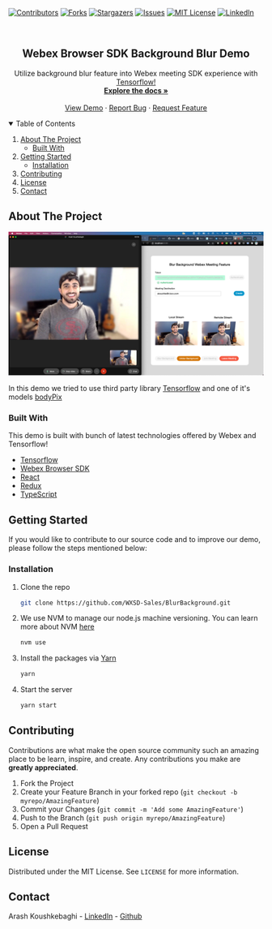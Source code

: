 [![Contributors][contributors-shield]][contributors-url]
[![Forks][forks-shield]][forks-url]
[![Stargazers][stars-shield]][stars-url]
[![Issues][issues-shield]][issues-url]
[![MIT License][license-shield]][license-url]
[![LinkedIn][linkedin-shield]][linkedin-url]

<!-- PROJECT LOGO -->
<br />
<p align="center">
  <h2 align="center">Webex Browser SDK Background Blur Demo</h2>

  <p align="center">
   Utilize background blur feature into Webex meeting SDK experience with <a href="https://www.tensorflow.org/tfx">Tensorflow!</a>
    <br />
    <a href="https://github.com/WXSD-Sales/BlurBackground"><strong>Explore the docs »</strong></a>
    <br />
    <br />
    <a href="https://wxsd-sales.github.io/BlurBackground/">View Demo</a>
    ·
    <a href="https://github.com/WXSD-Sales/BlurBackground/issues">Report Bug</a>
    ·
    <a href="https://github.com/WXSD-Sales/BlurBackground/issues">Request Feature</a>
  </p>
</p>

<!-- TABLE OF CONTENTS -->
<details open="open">
  <summary>Table of Contents</summary>
  <ol>
    <li>
      <a href="#about-the-project">About The Project</a>
      <ul>
        <li><a href="#built-with">Built With</a></li>
      </ul>
    </li>
    <li>
      <a href="#getting-started">Getting Started</a>
      <ul>
        <li><a href="#installation">Installation</a></li>
      </ul>
    </li>
    <li><a href="#contributing">Contributing</a></li>
    <li><a href="#license">License</a></li>
    <li><a href="#contact">Contact</a></li>
  </ol>
</details>

<!-- ABOUT THE PROJECT -->

## About The Project

[![Product Name Screen Shot][product-screenshot]](https://wxsd-sales.github.io/BlurBackground/)

In this demo we tried to use third party library [Tensorflow](https://www.tensorflow.org/tfx) and one of it's models [bodyPix](https://blog.tensorflow.org/2019/11/updated-bodypix-2.html)

### Built With

This demo is built with bunch of latest technologies offered by Webex and Tensorflow!

- [Tensorflow](https://www.tensorflow.org/tfx)
- [Webex Browser SDK](https://github.com/webex/webex-js-sdk)
- [React](https://reactjs.org)
- [Redux](https://redux.js.org/)
- [TypeScript](https://www.typescriptlang.org/)

<!-- GETTING STARTED -->

## Getting Started

If you would like to contribute to our source code and to improve our demo, please follow the steps mentioned below:

### Installation

1. Clone the repo
   ```sh
   git clone https://github.com/WXSD-Sales/BlurBackground.git
   ```
2. We use NVM to manage our node.js machine versioning. You can learn more about NVM [here](https://github.com/nvm-sh/nvm)
   ```sh
   nvm use
   ```
3. Install the packages via [Yarn](https://classic.yarnpkg.com/en/)
   ```sh
   yarn
   ```
4. Start the server
   ```sh
   yarn start
   ```

<!-- CONTRIBUTING -->

## Contributing

Contributions are what make the open source community such an amazing place to be learn, inspire, and create. Any contributions you make are **greatly appreciated**.

1. Fork the Project
2. Create your Feature Branch in your forked repo (`git checkout -b myrepo/AmazingFeature`)
3. Commit your Changes (`git commit -m 'Add some AmazingFeature'`)
4. Push to the Branch (`git push origin myrepo/AmazingFeature`)
5. Open a Pull Request

<!-- LICENSE -->

## License

Distributed under the MIT License. See `LICENSE` for more information.

<!-- CONTACT -->

## Contact

Arash Koushkebaghi - [LinkedIn](https://www.linkedin.com/in/arash-koushkebaghi-9b1701a4/) - [Github](https://github.com/akoushke)

<!-- MARKDOWN LINKS & IMAGES -->
<!-- https://www.markdownguide.org/basic-syntax/#reference-style-links -->

[contributors-shield]: https://img.shields.io/github/contributors/WXSD-Sales/WebexMeetingDemo.svg?style=for-the-badge
[contributors-url]: https://github.com/WXSD-Sales/BlurBackground/graphs/contributors
[forks-shield]: https://img.shields.io/github/forks/WXSD-Sales/BlurBackground.svg?style=for-the-badge
[forks-url]: https://github.com/WXSD-Sales/BlurBackground/network/members
[stars-shield]: https://img.shields.io/github/stars/WXSD-Sales/WebexMeetingDemo.svg?style=for-the-badge
[stars-url]: https://github.com/WXSD-Sales/BlurBackground/stargazers
[issues-shield]: https://img.shields.io/github/issues/WXSD-Sales/WebexMeetingDemo.svg?style=for-the-badge
[issues-url]: https://github.com/WXSD-Sales/BlurBackground/issues
[license-shield]: https://img.shields.io/github/license/WXSD-Sales/WebexMeetingDemo.svg?style=for-the-badge
[license-url]: https://github.com/WXSD-Sales/BlurBackground/blob/master/LICENSE.txt
[linkedin-shield]: https://img.shields.io/badge/-LinkedIn-black.svg?style=for-the-badge&logo=linkedin&colorB=555
[linkedin-url]: https://www.linkedin.com/in/arash-koushkebaghi-9b1701a4/
[product-screenshot]: assets/images/Demo.png
